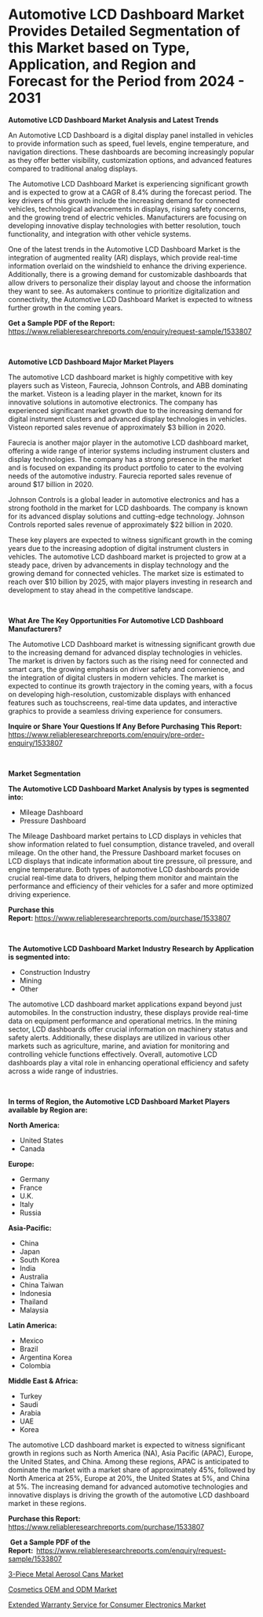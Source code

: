 <p><h1>Automotive LCD Dashboard Market Provides Detailed Segmentation of this Market based on Type, Application, and Region and Forecast for the Period from 2024 - 2031</h1></p><p><strong>Automotive LCD Dashboard Market Analysis and Latest Trends</strong></p>
<p><p>An Automotive LCD Dashboard is a digital display panel installed in vehicles to provide information such as speed, fuel levels, engine temperature, and navigation directions. These dashboards are becoming increasingly popular as they offer better visibility, customization options, and advanced features compared to traditional analog displays.</p><p>The Automotive LCD Dashboard Market is experiencing significant growth and is expected to grow at a CAGR of 8.4% during the forecast period. The key drivers of this growth include the increasing demand for connected vehicles, technological advancements in displays, rising safety concerns, and the growing trend of electric vehicles. Manufacturers are focusing on developing innovative display technologies with better resolution, touch functionality, and integration with other vehicle systems.</p><p>One of the latest trends in the Automotive LCD Dashboard Market is the integration of augmented reality (AR) displays, which provide real-time information overlaid on the windshield to enhance the driving experience. Additionally, there is a growing demand for customizable dashboards that allow drivers to personalize their display layout and choose the information they want to see. As automakers continue to prioritize digitalization and connectivity, the Automotive LCD Dashboard Market is expected to witness further growth in the coming years.</p></p>
<p><strong>Get a Sample PDF of the Report:&nbsp;</strong> <a href="https://www.reliableresearchreports.com/enquiry/request-sample/1533807">https://www.reliableresearchreports.com/enquiry/request-sample/1533807</a></p>
<p>&nbsp;</p>
<p><strong>Automotive LCD Dashboard Major Market Players</strong></p>
<p><p>The automotive LCD dashboard market is highly competitive with key players such as Visteon, Faurecia, Johnson Controls, and ABB dominating the market. Visteon is a leading player in the market, known for its innovative solutions in automotive electronics. The company has experienced significant market growth due to the increasing demand for digital instrument clusters and advanced display technologies in vehicles. Visteon reported sales revenue of approximately $3 billion in 2020.</p><p>Faurecia is another major player in the automotive LCD dashboard market, offering a wide range of interior systems including instrument clusters and display technologies. The company has a strong presence in the market and is focused on expanding its product portfolio to cater to the evolving needs of the automotive industry. Faurecia reported sales revenue of around $17 billion in 2020.</p><p>Johnson Controls is a global leader in automotive electronics and has a strong foothold in the market for LCD dashboards. The company is known for its advanced display solutions and cutting-edge technology. Johnson Controls reported sales revenue of approximately $22 billion in 2020.</p><p>These key players are expected to witness significant growth in the coming years due to the increasing adoption of digital instrument clusters in vehicles. The automotive LCD dashboard market is projected to grow at a steady pace, driven by advancements in display technology and the growing demand for connected vehicles. The market size is estimated to reach over $10 billion by 2025, with major players investing in research and development to stay ahead in the competitive landscape.</p></p>
<p>&nbsp;</p>
<p><strong>What Are The Key Opportunities For Automotive LCD Dashboard Manufacturers?</strong></p>
<p><p>The Automotive LCD Dashboard market is witnessing significant growth due to the increasing demand for advanced display technologies in vehicles. The market is driven by factors such as the rising need for connected and smart cars, the growing emphasis on driver safety and convenience, and the integration of digital clusters in modern vehicles. The market is expected to continue its growth trajectory in the coming years, with a focus on developing high-resolution, customizable displays with enhanced features such as touchscreens, real-time data updates, and interactive graphics to provide a seamless driving experience for consumers.</p></p>
<p><strong>Inquire or Share Your Questions If Any Before Purchasing This Report:</strong> <a href="https://www.reliableresearchreports.com/enquiry/pre-order-enquiry/1533807">https://www.reliableresearchreports.com/enquiry/pre-order-enquiry/1533807</a></p>
<p>&nbsp;</p>
<p><strong>Market Segmentation</strong></p>
<p><strong>The Automotive LCD Dashboard Market Analysis by types is segmented into:</strong></p>
<p><ul><li>Mileage Dashboard</li><li>Pressure Dashboard</li></ul></p>
<p><p>The Mileage Dashboard market pertains to LCD displays in vehicles that show information related to fuel consumption, distance traveled, and overall mileage. On the other hand, the Pressure Dashboard market focuses on LCD displays that indicate information about tire pressure, oil pressure, and engine temperature. Both types of automotive LCD dashboards provide crucial real-time data to drivers, helping them monitor and maintain the performance and efficiency of their vehicles for a safer and more optimized driving experience.</p></p>
<p><strong>Purchase this Report:&nbsp;</strong><a href="https://www.reliableresearchreports.com/purchase/1533807">https://www.reliableresearchreports.com/purchase/1533807</a></p>
<p>&nbsp;</p>
<p><strong>The Automotive LCD Dashboard Market Industry Research by Application is segmented into:</strong></p>
<p><ul><li>Construction Industry</li><li>Mining</li><li>Other</li></ul></p>
<p><p>The automotive LCD dashboard market applications expand beyond just automobiles. In the construction industry, these displays provide real-time data on equipment performance and operational metrics. In the mining sector, LCD dashboards offer crucial information on machinery status and safety alerts. Additionally, these displays are utilized in various other markets such as agriculture, marine, and aviation for monitoring and controlling vehicle functions effectively. Overall, automotive LCD dashboards play a vital role in enhancing operational efficiency and safety across a wide range of industries.</p></p>
<p>&nbsp;</p>
<p><strong>In terms of Region, the Automotive LCD Dashboard Market Players available by Region are:</strong></p>
<p>
    <p> <strong> North America: </strong>
        <ul>
            <li>United States</li>
            <li>Canada</li>
        </ul>
        </p> 
    <p> <strong> Europe: </strong>
        <ul>
            <li>Germany</li>
            <li>France</li>
            <li>U.K.</li>
            <li>Italy</li>
            <li>Russia</li>
        </ul>
        </p> 
    <p> <strong> Asia-Pacific: </strong>
        <ul>
            <li>China</li>
            <li>Japan</li>
            <li>South Korea</li>
            <li>India</li>
            <li>Australia</li>
            <li>China Taiwan</li>
            <li>Indonesia</li>
            <li>Thailand</li>
            <li>Malaysia</li>
        </ul>
        </p> 
    <p> <strong> Latin America: </strong>
        <ul>
            <li>Mexico</li>
            <li>Brazil</li>
            <li>Argentina Korea</li>
            <li>Colombia</li>
        </ul>
        </p> 
    <p> <strong> Middle East & Africa: </strong>
        <ul>
            <li>Turkey</li>
            <li>Saudi</li>
            <li>Arabia</li>
            <li>UAE</li>
            <li>Korea</li>
        </ul>
    </p>
    </p>
<p><p>The automotive LCD dashboard market is expected to witness significant growth in regions such as North America (NA), Asia Pacific (APAC), Europe, the United States, and China. Among these regions, APAC is anticipated to dominate the market with a market share of approximately 45%, followed by North America at 25%, Europe at 20%, the United States at 5%, and China at 5%. The increasing demand for advanced automotive technologies and innovative displays is driving the growth of the automotive LCD dashboard market in these regions.</p></p>
<p><strong>Purchase this Report: </strong><a href="https://www.reliableresearchreports.com/purchase/1533807">https://www.reliableresearchreports.com/purchase/1533807</a></p>
<p>&nbsp;<strong>Get a Sample PDF of the Report:&nbsp;&nbsp;</strong><a href="https://www.reliableresearchreports.com/enquiry/request-sample/1533807">https://www.reliableresearchreports.com/enquiry/request-sample/1533807</a></p>
<p><strong></strong></p>
<p><p><a href="https://view.publitas.com/reportprime-1/3-piece-metal-aerosol-cans-market-share-market-new-trends-analysis-report-by-type-by-application-by-end-use-by-region-and-segment-forecasts-2023-2030/">3-Piece Metal Aerosol Cans Market</a></p><p><a href="https://view.publitas.com/reportprime-1/cosmetics-oem-and-odm-market-with-the-goal-of-estimating-the-market-size-and-future-growth-potential-of-various-market-segments-based-on-component-applications-end-user-and-region/">Cosmetics OEM and ODM Market</a></p><p><a href="https://view.publitas.com/reportprime-1/extended-warranty-service-for-consumer-electronics-market-size-share-trends-analysis-report-by-application-regional-outlook-competitive-strategies-and-segment-forecasts-2023-2030/">Extended Warranty Service for Consumer Electronics Market</a></p></p>